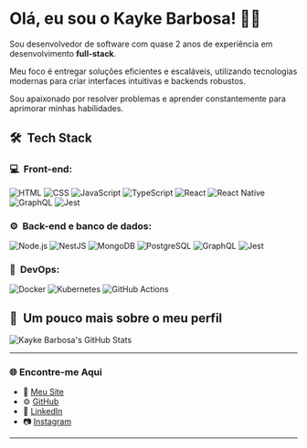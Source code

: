 # Olá, eu sou o Kayke Barbosa! 👋🏼

Sou desenvolvedor de software com quase 2 anos de experiência em desenvolvimento **full-stack**. 

Meu foco é entregar soluções eficientes e escaláveis, utilizando tecnologias modernas para criar interfaces intuitivas e backends robustos. 

Sou apaixonado por resolver problemas e aprender constantemente para aprimorar minhas habilidades.

## 🛠 &nbsp;Tech Stack

### 💻 &nbsp;Front-end:
![HTML](https://img.shields.io/badge/-HTML-333333?style=flat&logo=HTML5)
![CSS](https://img.shields.io/badge/-CSS-333333?style=flat&logo=CSS3&logoColor=1572B6)
![JavaScript](https://img.shields.io/badge/-JavaScript-333333?style=flat&logo=javascript)
![TypeScript](https://img.shields.io/badge/-TypeScript-333333?style=flat&logo=typescript&logoColor=2D79C7)
![React](https://img.shields.io/badge/-React-333333?style=flat&logo=react)
![React Native](https://img.shields.io/badge/-React%20Native-333333?style=flat&logo=react)
![GraphQL](https://img.shields.io/badge/-GraphQL-333333?style=flat&logo=graphql&logoColor=E535AB)
![Jest](https://img.shields.io/badge/-Jest-333333?style=flat&logo=jest&logoColor=E535AB)

### ⚙️ &nbsp;Back-end e banco de dados:
![Node.js](https://img.shields.io/badge/-Node.js-333333?style=flat&logo=node.js)
![NestJS](https://img.shields.io/badge/-NestJS-333333?style=flat&logo=nestjs&logoColor=E535AB)
![MongoDB](https://img.shields.io/badge/-MongoDB-333333?style=flat&logo=mongodb)
![PostgreSQL](https://img.shields.io/badge/-PostgreSQL-333333?style=flat&logo=postgresql)
![GraphQL](https://img.shields.io/badge/-GraphQL-333333?style=flat&logo=graphql&logoColor=E535AB)
![Jest](https://img.shields.io/badge/-Jest-333333?style=flat&logo=jest&logoColor=E535AB)

### 🔧 &nbsp;DevOps:
![Docker](https://img.shields.io/badge/-Docker-333333?style=flat&logo=docker)
![Kubernetes](https://img.shields.io/badge/-Kubernetes-333333?style=flat&logo=kubernetes)
![GitHub Actions](https://img.shields.io/badge/-GitHub%20Actions-333333?style=flat&logo=github-actions)

## 🚀 &nbsp;Um pouco mais sobre o meu perfil
![Kayke Barbosa's GitHub Stats](https://github-readme-stats.vercel.app/api?username=kaykeeb3&show_icons=true&theme=dracula)

---

### 🌐 Encontre-me Aqui
- 🚀 [Meu Site](https://kaykebl-dev.vercel.app/)
- ⚙ [GitHub](https://github.com/kaykeeb3)
- 💼 [LinkedIn](https://www.linkedin.com/in/kayke-barbosa-loiola)
- 📷 [Instagram](https://instagram.com/kaykee_bl)

---
